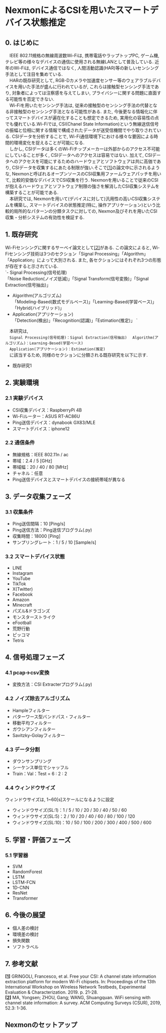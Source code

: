 # NexmonによるCSIを用いたスマートデバイス状態推定  
## 0. はじめに
　IEEE 802.11規格の無線周波数Wi-Fiは, 携帯電話やラップトップPC, ゲーム機, テレビ等の様々なデバイスの通信に使用される無線LANとして普及している. 近年のWi-Fiは, デバイス通信ではなく, 人間活動認識(HAR)等の新しいセンシング手法として注目を集めている.   
　HARの既存研究として, RGB-Dカメラや加速度センサー等のウェアラブルデバイスを用いた手法が盛んに行われているが, これらは接触型センシング手法であり, 対象者によっては注察感を与えてしまい, プライバシーに関する問題に直面する可能性を否定できない.   
　Wi-Fiを用いたセンシング手法は, 従来の接触型のセンシング手法の代替となる非接触型のセンシング手法となる可能性がある. また, 今後更なる情報化に伴ってスマートデバイスが遍在化することも想定できるため, 実用化の容易性の点でも優れている.Wi-Fiでは, CSI(Chanel State Information)という無線送信信号の振幅と位相に関する情報で構成されたデータが送受信機間でやり取りされている. CSIデータを分析することで, Wi-Fi通信環境下における様々な要因による時間的環境変化を捉えることが可能になる.   
　しかし, CSIデータは多くのWi-Fiチップメーカーは外部からのアクセス不可能にしていることが多く, CSIデータへのアクセスは容易ではない. 加えて, CSIデータへのアクセスを可能にするためのハードウェアとソフトウェアは共に高価であり, CSIデータを収集するにあたる制限が強い.そこで[[1]](https://github.com/haradakaito/NexmonCSI/blob/main/README.md#7-%E5%8F%82%E8%80%83%E6%96%87%E7%8C%AE)の論文中に示されるような, Nexmonと呼ばれるオープンソースのCSI収集用ファームウェアパッチを用いて, 比較的安価なデバイスでCSI収集を行う. Nexmonを用いることで従来のCSIが抱えるハードウェアとソフトウェア制限の強さを解消したCSI収集システムを構築することが可能である.   
　本研究では, Nexmonを用いて(デバイスに対して)汎用性の高いCSI収集システムを構築し, スマートデバイスの状態推定(特に, 操作アプリケーション)という比較的局所的なパターンの分類タスクに対しての, Nexmon及びそれを用いたCSI収集・分析システムの有効性を検証する.   

## 1. 既存研究
  Wi-Fiセンシングに関するサーベイ論文として[[2]](https://github.com/haradakaito/NexmonCSI/blob/main/README.md#7-%E5%8F%82%E8%80%83%E6%96%87%E7%8C%AE)がある. この論文によると, Wi-Fiセンシング技術は3つのセクション「Signal Processing」「Algorithm」「Application」によって大別される. また, 各セクションにはそれぞれ3つの形態が存在すると示されている.   
`- Signal Processing(信号処理)  
 「Noise Reduction(ノイズ低減)」「Signal Transform(信号変換)」「Signal Extraction(信号抽出)」  
- Algorithm(アルゴリズム)  
 「Modeling-Based(数式モデルベース)」「Learning-Based(学習ベース)」「Hybrid(ハイブリッド)」  
- Application(アプリケーション)  
 「Detection(検出)」「Recognition(認識)」「Estimation(推定)」 ` 

　本研究は,  
　`Signal Processing(信号処理)：Signal Extraction(信号抽出)`
　`Algorithm(アルゴリズム)：Learning-Besed(学習ベース)`  
　`Application(アプリケーション)：Estimation(推定)`  
　に該当するため, 同様のセクションに分類される既存研究を以下に示す.   
  
- 既存研究1  
  
## 2. 実験環境
### 2.1 実験デバイス  
- CSI収集デバイス：RaspberryPi 4B  
- Wi-Fiルーター：ASUS RT-AC86U  
- Ping送信デバイス：dynabook GX83/MLE
- スマートデバイス：iphone12
  
### 2.2 通信条件  
- 無線規格：IEEE 802.11n / ac
- 帯域：2.4 / 5 [GHz]
- 帯域幅：20 / 40 / 80 [MHz]
- チャネル：任意
- Ping送信デバイスとスマートデバイスの接続帯域が異なる

## 3. データ収集フェーズ
### 3.1 収集条件
- Ping送信間隔：10 [Ping/s]
- Ping送信方法：Ping送信プログラム(.py)
- 収集時間：18000 [Ping]
- サンプリングレート：1 / 5 / 10 [Sample/s]
    
### 3.2 スマートデバイス状態
- LINE
- Instagram
- YouTube
- TikTok
- X(Twitter)
- Facebook
- Amazon
- Minecraft
- パズル&ドラゴンズ
- モンスターストライク
- eFootball
- 荒野行動
- ピッコマ
- Tetris
  
## 4. 信号処理フェーズ
### 4.1 pcap→csv変換
- 変換方法：CSI Extracterプログラム(.py)

### 4.2 ノイズ除去アルゴリズム
- Hampleフィルター
- バターワース型バンドパス・フィルター
- 移動平均フィルター  
- ガウシアンフィルター
- Savitzky-Golayフィルター
  
### 4.3 データ分割
- ダウンサンプリング
- シーケンス単位でシャッフル
- Train：Val：Test = 6 : 2 : 2

### 4.4 ウィンドウサイズ
ウィンドウサイズは, 1~60[s]スケールになるように設定
- ウィンドウサイズ(SL:1)：1 / 5 / 10 / 20 / 30 / 40 / 50 / 60
- ウィンドウサイズ(SL:5)：2 / 10 / 20 / 40 / 60 / 80 / 100 / 120
- ウィンドウサイズ(SL:10)：10 / 50 / 100 / 200 / 300 / 400 / 500 / 600
  
## 5. 学習・評価フェーズ
### 5.1 学習器
- SVM
- RandomForest
- LSTM
- LSTM-FCN
- 1D-CNN
- ResNet
- Transformer

## 6. 今後の展望
- 個人差の検討
- 環境差の検討
- 損失関数
- ソフトラベル

## 7. 参考文献
**[[1]](https://dl.acm.org/doi/10.1145/3349623.3355477)** GRINGOLI, Francesco, et al. Free your CSI: A channel state information extraction platform for modern Wi-Fi chipsets. In: Proceedings of the 13th International Workshop on Wireless Network Testbeds, Experimental Evaluation & Characterization. 2019. p. 21-28.  
**[[2]](https://dl.acm.org/doi/abs/10.1145/3310194)** MA, Yongsen; ZHOU, Gang; WANG, Shuangquan. WiFi sensing with channel state information: A survey. ACM Computing Surveys (CSUR), 2019, 52.3: 1-36.

## Nexmonのセットアップ

